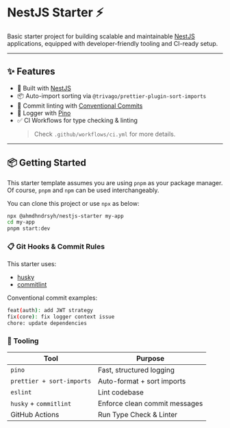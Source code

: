 # NestJS Starter ⚡️

Basic starter project for building scalable and maintainable [NestJS](https://nestjs.com) applications, equipped with developer-friendly tooling and CI-ready setup.

---

## ✨ Features

- 🚀 Built with [NestJS](https://nestjs.com)
- 📦 Auto-import sorting via `@trivago/prettier-plugin-sort-imports`
- 📝 Commit linting with [Conventional Commits](https://www.conventionalcommits.org/)
- 📄 Logger with [Pino](https://getpino.io/#/)
- ✅ CI Workflows for type checking & linting
  > Check `.github/workflows/ci.yml` for more details.

---

## 📦 Getting Started

This starter template assumes you are using `pnpm` as your package manager. Of course, `pnpm` and `npm` can be used interchangeably.

You can clone this project or use `npx` as below:

```bash
npx @ahmdhndrsyh/nestjs-starter my-app
cd my-app
pnpm start:dev
```

### 📋 Git Hooks & Commit Rules

This starter uses:

- [husky](https://typicode.github.io/husky/)
- [commitlint](https://commitlint.js.org/)

Conventional commit examples:

```bash
feat(auth): add JWT strategy
fix(core): fix logger context issue
chore: update dependencies
```

### 🔧 Tooling

| Tool                      | Purpose                       |
| ------------------------- | ----------------------------- |
| `pino`                    | Fast, structured logging      |
| `prettier + sort-imports` | Auto-format + sort imports    |
| `eslint`                  | Lint codebase                 |
| `husky` + `commitlint`    | Enforce clean commit messages |
| GitHub Actions            | Run Type Check & Linter       |

